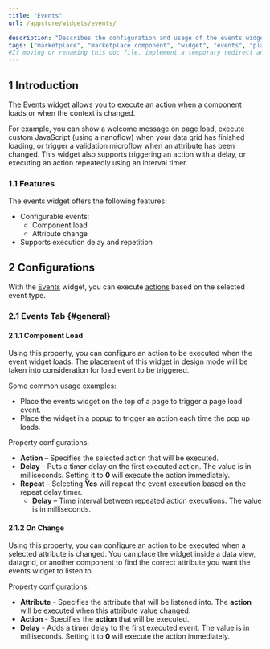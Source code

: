 ```yaml
---
title: "Events"
url: /appstore/widgets/events/

description: "Describes the configuration and usage of the events widget, which is available in the Mendix Marketplace."
tags: ["marketplace", "marketplace component", "widget", "events", "platform support"]
#If moving or renaming this doc file, implement a temporary redirect and let the respective team know they should update the URL in the product. See Mapping to Products for more details.
---
```


## 1 Introduction

The [Events](https://marketplace.mendix.com/link/component/224259) widget allows you to execute an [action](/apidocs-mxsdk/apidocs/pluggable-widgets-property-types/#action) when a component loads or when the context is changed.

For example, you can show a welcome message on page load, execute custom JavaScript (using a nanoflow) when your data grid has finished loading, or trigger a validation microflow when an attribute has been changed. This widget also supports triggering an action with a delay, or executing an action repeatedly using an interval timer.

### 1.1 Features

The events widget offers the following features:

* Configurable events:
    * Component load
    * Attribute change
* Supports execution delay and repetition

## 2 Configurations

With  the [Events](https://marketplace.mendix.com/link/component/224259) widget, you can execute [actions](/apidocs-mxsdk/apidocs/pluggable-widgets-property-types/#action) based on the selected event type.

### 2.1 Events Tab {#general}

#### 2.1.1 Component Load

Using this property, you can configure an action to be executed when the event widget loads. The placement of this widget in design mode will be taken into consideration for load event to be triggered. 

Some common usage examples:

* Place the events widget on the top of a page to trigger a page load event. 
* Place the widget in a popup to trigger an action each time the pop up loads.

Property configurations:

* **Action** – Specifies the selected action that will be executed.
* **Delay** – Puts a timer delay on the first executed action. The value is in milliseconds. Setting it to **0** will execute the action immediately.
* **Repeat** – Selecting **Yes** will repeat the event execution based on the repeat delay timer.
    * **Delay** – Time interval between repeated action executions. The value is in milliseconds.

#### 2.1.2 On Change

Using this property, you can configure an action to be executed when a selected attribute is changed. You can place the widget inside a data view, datagrid, or another component to find the correct attribute you want the events widget to listen to.

Property configurations:

* **Attribute** - Specifies the attribute that will be listened into. The **action** will be executed when this attribute value changed.
* **Action** - Specifies the **action** that will be executed.
* **Delay** - Adds a timer delay to the first executed event. The value is in milliseconds. Setting it to **0** will execute the action immediately.
